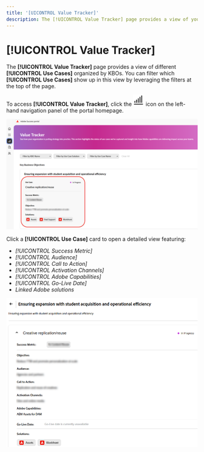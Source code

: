 ```yaml
---
title: '[UICONTROL Value Tracker]'
description: The [!UICONTROL Value Tracker] page provides a view of your [!UICONTROL Use Cases] organized by KBOs.
---
```


# [!UICONTROL Value Tracker]

The **[!UICONTROL Value Tracker]** page provides a view of different **[!UICONTROL Use Cases]** organized by KBOs. You can filter which **[!UICONTROL Use Cases]** show up in this view by leveraging the filters at the top of the page.

To access **[!UICONTROL Value Tracker]**, click the ![value-tracker-icon](/help/adobe-success-portal/assets/value-tracker-icon.png) icon on the left-hand navigation panel of the portal homepage. 

![value-tracker-landing-page](/help/adobe-success-portal/assets/value-tracker-landing-page.png)

Click a **[!UICONTROL Use Case]** card to open a detailed view featuring:

* *[!UICONTROL Success Metric]*
* *[!UICONTROL Audience]*
* *[!UICONTROL Call to Action]*
* *[!UICONTROL Activation Channels]*
* *[!UICONTROL Adobe Capabilities]*
* *[!UICONTROL Go-Live Date]*
* *Linked Adobe solutions*

![value-tracker-use-case-example](/help/adobe-success-portal/assets/value-tracker-use-case-example.png)

